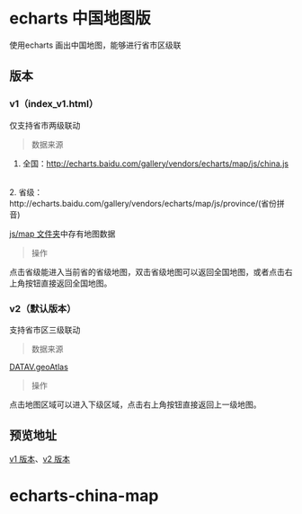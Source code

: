 # echarts 中国地图版
使用echarts 画出中国地图，能够进行省市区级联

## 版本

### v1（index_v1.html）

仅支持省市两级联动

> 数据来源

1. 全国：http://echarts.baidu.com/gallery/vendors/echarts/map/js/china.js
<br/>
2. 省级：http://echarts.baidu.com/gallery/vendors/echarts/map/js/province/(省份拼音)

[js/map 文件夹](https://github.com/xiaofan9/echarts-china-map/tree/master/js/map)中存有地图数据

> 操作

点击省级能进入当前省的省级地图，双击省级地图可以返回全国地图，或者点击右上角按钮直接返回全国地图。

### v2（默认版本）

支持省市区三级联动

> 数据来源

[DATAV.geoAtlas](http://datav.aliyun.com/tools/atlas/)

> 操作

点击地图区域可以进入下级区域，点击右上角按钮直接返回上一级地图。

## 预览地址

[v1 版本](https://xiaofan9.github.io/echarts-china-map/index_v1.html)、[v2 版本](http://jsrun.net/DMaKp)
# echarts-china-map
